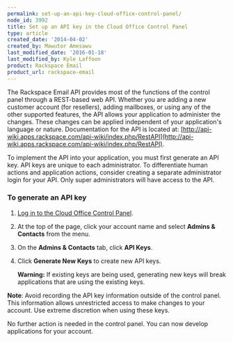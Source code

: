 ```yaml
---
permalink: set-up-an-api-key-cloud-office-control-panel/
node_id: 3992
title: Set up an API key in the Cloud Office Control Panel
type: article
created_date: '2014-04-02'
created_by: Mawutor Amesawu
last_modified_date: '2016-01-18'
last_modified_by: Kyle Laffoon
product: Rackspace Email
product_url: rackspace-email
---
```


The Rackspace Email API provides most of the functions of the control
panel through a REST-based web API. Whether you are adding a new
customer account (for resellers), adding mailboxes, or using any of the
other supported features, the API allows your application to administer
the changes. These changes can be applied independent of your
application's language or nature. Documentation for the API is located
at:
[http://api-wiki.apps.rackspace.com/api-wiki/index.php/RestAPI](http://api-wiki.apps.rackspace.com/api-wiki/index.php/RestAPI).

To implement the API into your application, you must first generate an
API key. API keys are unique to each administrator. To differentiate
human actions and application actions, consider creating a separate
administrator login for your API. Only super administrators will have
access to the API.

### To generate an API key

1. [Log in to the Cloud Office Control Panel](https://cp.rackspace.com).
1.  At the top of the page, click your account name and select **Admins & Contacts** from the menu.
1.  On the **Admins & Contacts** tab, click **API Keys**.
1.  Click **Generate New Keys** to create new API keys.

    **Warning:** If existing keys are being used, generating new
    keys will break applications that are using the existing keys.

**Note**: Avoid recording the API key information outside of the control
panel. This information allows unrestricted access to make changes to
your account. Use extreme discretion when using these keys.

No further action is needed in the control panel. You can now develop
applications for your account.
